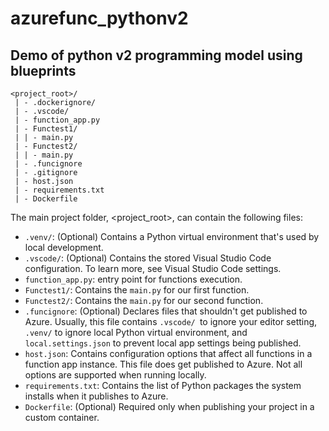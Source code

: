 # azurefunc_pythonv2
## Demo of python v2 programming model using blueprints
```
<project_root>/
 | - .dockerignore/
 | - .vscode/
 | - function_app.py
 | - Functest1/
 | | - main.py
 | - Functest2/
 | | - main.py
 | - .funcignore
 | - .gitignore
 | - host.json
 | - requirements.txt
 | - Dockerfile
```
The main project folder, <project_root>, can contain the following files:

* `.venv/`: (Optional) Contains a Python virtual environment that's used by local development.
* `.vscode/`: (Optional) Contains the stored Visual Studio Code configuration. To learn more, see Visual Studio Code settings.
* `function_app.py`: entry point for functions execution.
* `Functest1/`: Contains the `main.py` for our first function.
* `Functest2/`: Contains the `main.py` for our second function.
* `.funcignore`: (Optional) Declares files that shouldn't get published to Azure. Usually, this file contains `.vscode/ `to ignore your editor setting, `.venv/` to ignore local Python virtual environment, and `local.settings.json` to prevent local app settings being published.
* `host.json`: Contains configuration options that affect all functions in a function app instance. This file does get published to Azure. Not all options are supported when running locally.
* `requirements.txt`: Contains the list of Python packages the system installs when it publishes to Azure.
* `Dockerfile`: (Optional) Required only when publishing your project in a custom container.

